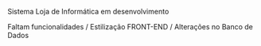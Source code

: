 Sistema Loja de Informática em desenvolvimento

Faltam funcionalidades / Estilização FRONT-END / Alterações no Banco de Dados

